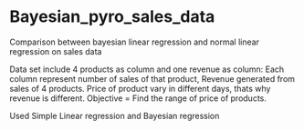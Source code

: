 # Bayesian_pyro_sales_data
Comparison between bayesian linear regression and normal linear regression on sales data

Data set include 4 products as column and one revenue as column:
Each column represent number of sales of that product, Revenue generated from sales of 4 products.
Price of product vary in different days, thats why revenue is different.
Objective = Find the range of price of products.

Used Simple Linear regression and Bayesian regression 
  
      
